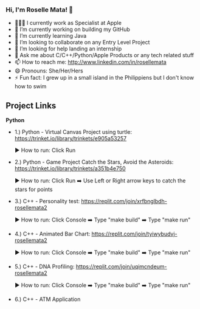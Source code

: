 ### Hi, I'm Roselle Mata! 👋

- 👩🏻‍💻 I currently work as Specialist at Apple
- 🔭 I’m currently working on building my GitHub
- 🌱 I’m currently learning Java
- 👯 I’m looking to collaborate on any Entry Level Project
- 🤔 I’m looking for help landing an internship
- 💬 Ask me about C/C++/Python/Apple Products or any tech related stuff
- 📫 How to reach me: http://www.linkedin.com/in/rosellemata
- 😄 Pronouns: She/Her/Hers
- ⚡ Fun fact: I grew up in a small island in the Philippiens but I don't know how to swim

## Project Links 

**Python**

- 1.) Python - Virtual Canvas Project using turtle: https://trinket.io/library/trinkets/e905a53257 

  ▶ How to run: Click Run

- 2.) Python - Game Project Catch the Stars, Avoid the Asteroids: https://trinket.io/library/trinkets/a351b4e750 

  ▶ How to run: Click Run ➡️ Use Left or Right arrow keys to catch the stars for points

- 3.) C++ - Personality test: https://replit.com/join/xrfbnglbdh-rosellemata2

  ▶ How to run: Click Console ➡️ Type "make build" ➡️ Type "make run"

- 4.) C++ - Animated Bar Chart: https://replit.com/join/tyiwybudvj-rosellemata2

  ▶ How to run: Click Console ➡️ Type "make build" ➡️ Type "make run"
  
- 5.) C++ - DNA Profiling: https://replit.com/join/uqimcndeum-rosellemata2
 
  ▶ How to run: Click Console ➡️ Type "make build" ➡️ Type "make run"
  
- 6.) C++ - ATM Application

<!--
**rosemata/rosemata** is a ✨ _special_ ✨ repository because its `README.md` (this file) appears on your GitHub profile.

Here are some ideas to get you started:

- 🔭 I’m currently working on ...
- 🌱 I’m currently learning ...
- 👯 I’m looking to collaborate on ...
- 🤔 I’m looking for help with ...
- 💬 Ask me about ...
- 📫 How to reach me: ...
- 😄 Pronouns: ...
- ⚡ Fun fact: ...
-->
